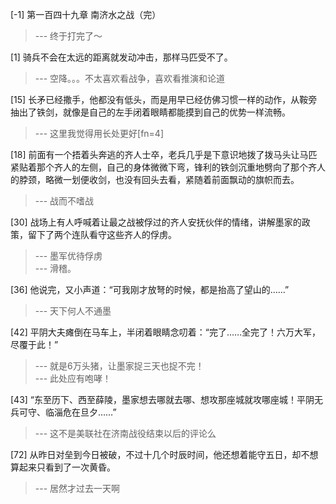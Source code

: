 
[-1] 第一百四十九章 南济水之战（完）
>--- 终于打完了～<br>

[1] 骑兵不会在太远的距离就发动冲击，那样马匹受不了。
>--- 空降。。。不太喜欢看战争，喜欢看推演和论道<br>

[15] 长矛已经撒手，他都没有低头，而是用早已经仿佛习惯一样的动作，从鞍旁抽出了铁剑，就像是自己的左手闭着眼睛都能摸到自己的优势一样流畅。
>--- 这里我觉得用长处更好[fn=4]<br>

[18] 前面有一个捂着头奔逃的齐人士卒，老兵几乎是下意识地拨了拨马头让马匹紧贴着那个齐人的左侧，自己的身体微微下弯，锋利的铁剑沉重地劈向了那个齐人的脖颈，略微一划便收剑，也没有回头去看，紧随着前面飘动的旗帜而去。
>--- 战而不嗜战<br>

[30] 战场上有人呼喊着让最之战被俘过的齐人安抚伙伴的情绪，讲解墨家的政策，留下了两个连队看守这些齐人的俘虏。
>--- 墨军优待俘虏<br>
>--- 滑稽。<br>

[36] 他说完，又小声道：“可我刚才放弩的时候，都是抬高了望山的……”
>--- 天下何人不通墨<br>

[42] 平阴大夫瘫倒在马车上，半闭着眼睛念叨着：“完了……全完了！六万大军，尽覆于此！”
>--- 就是6万头猪，让墨家捉三天也捉不完！<br>
>--- 此处应有咆哮！<br>

[43] “东至历下、西至薛陵，墨家想去哪就去哪、想攻那座城就攻哪座城！平阴无兵可守、临淄危在旦夕……”
>--- 这不是美联社在济南战役结束以后的评论么<br>

[72] 从昨日对垒到今日被破，不过十几个时辰时间，他还想着能守五日，却不想算起来只看到了一次黄昏。
>--- 居然才过去一天啊<br>
